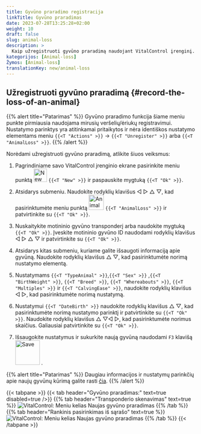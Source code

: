```yaml
---
title: Gyvūno praradimo registracija
linkTitle: Gyvūno praradimas
date: 2023-07-28T13:25:28+02:00
weight: 10
draft: false
slug: animal-loss
description: >
  Kaip užregistruoti gyvūno praradimą naudojant VitalControl įrenginį.
kategorijos: [Animal-loss]
Žymos: [Animal-loss]
translationKey: new/animal-loss
---
```

## Užregistruoti gyvūno praradimą {#record-the-loss-of-an-animal}

{{% alert title="Patarimas" %}}
Gyvūno praradimo funkcija šiame meniu punkte pirmiausia naudojama mirusių veršelių/ėriukų registravimui. Nustatymo parinktys yra atitinkamai pritaikytos ir nėra identiškos nustatymo elementams meniu `{{<T "Actions" >}}` -> `{{<T "Unregister" >}}` arba `{{<T "AnimalLoss" >}}`.
{{% /alert %}}

Norėdami užregistruoti gyvūno praradimą, atlikite šiuos veiksmus:

1. Pagrindiniame savo VitalControl įrenginio ekrane pasirinkite meniu punktą <img src="/icons/main/new-animal.svg" width="35" align="bottom" alt="New animal" /> `{{<T "New" >}}` ir paspauskite mygtuką `{{<T "Ok" >}}`.

2. Atsidarys submeniu. Naudokite rodyklių klavišus ◁ ▷ △ ▽, kad pasirinktumėte meniu punktą <img src="/icons/main/stillbirth.svg" width="40" align="bottom" alt="Animal loss" /> `{{<T "AnimalLoss" >}}` ir patvirtinkite su `{{<T "Ok" >}}`.

3. Nuskaitykite motininio gyvūno transponderį arba naudokite mygtuką `{{<T "Ok" >}}`. Įveskite motininio gyvūno ID naudodami rodyklių klavišus ◁ ▷ △ ▽ ir patvirtinkite su `{{<T "Ok" >}}`.

4. Atsidarys kitas submeniu, kuriame galite išsaugoti informaciją apie gyvūną. Naudokite rodyklių klavišus △ ▽, kad pasirinktumėte norimą nustatymo elementą.

5. Nustatymams `{{<T "TypeAnimal" >}}`,`{{<T "Sex" >}}` ,`{{<T "BirthWeight" >}}`, `{{<T "Breed" >}}`, `{{<T "Whereabouts" >}}`, `{{<T "Multiples" >}}` ir `{{<T "CalvingEase" >}}`, naudokite rodyklių klavišus ◁ ▷, kad pasirinktumėte norimą nustatymą.

6. Nustatymui `{{<T "DateBirth" >}}` naudokite rodyklių klavišus △ ▽, kad pasirinktumėte norimą nustatymo parinktį ir patvirtinkite su `{{<T "Ok" >}}`. Naudokite rodyklių klavišus △ ▽◁ ▷, kad pasirinktumėte norimus skaičius. Galiausiai patvirtinkite su `{{<T "Ok" >}}`.

7. Išsaugokite nustatymus ir sukurkite naują gyvūną naudodami `F3` klavišą &nbsp;<img src="/icons/footer/save_exit.svg" width="65" align="bottom" alt="Save" />&nbsp;.

{{% alert title="Patarimas" %}}
Daugiau informacijos ir nustatymų parinkčių apie naujų gyvūnų kūrimą galite rasti [čia](../../settings/animal-registration/).
{{% /alert %}}

{{< tabpane >}}
{{< tab header="Gyvūno praradimas:" text=true disabled=true />}}
{{% tab header="Transponderio skenavimas" text=true %}}
![VitalControl: Meniu kelias Naujas gyvūno praradimas](../images/animalloss-scan.png "Užregistruoti gyvūno praradimą")
{{% /tab %}}
{{% tab header="Rankinis pasirinkimas iš sąrašo" text=true %}}
![VitalControl: Meniu kelias Naujas gyvūno praradimas](../images/animalloss.png "Užregistruoti gyvūno praradimą")
{{% /tab %}}
{{< /tabpane >}}
